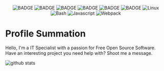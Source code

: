 <div id="badges">
<p align="center">
<img alt="BADGE" src="://img.shields.io/badge/NGINX-009639?logo=nginx&logoColor=white&style=for-the-badge" />
<img alt="BADGE" src="://img.shields.io/badge/Python-3776AB?logo=python&logoColor=white&style=for-the-badge" />
<img alt="BADGE" src="://img.shields.io/badge/HTML-E34F26?logo=html5&logoColor=white&style=for-the-badge" />
<img alt="BADGE" src="://img.shields.io/badge/Bootstrap-7952B3?logo=bootstrap&logoColor=white&style=for-the-badge" />
<img alt="BADGE" src="://img.shields.io/badge/Jekyll-CC0000?logo=jekyll&logoColor=white&style=for-the-badge" />
<img alt="BADGE" src="://img.shields.io/badge/MySQL-4479A1?logo=mysql&logoColor=white&style=for-the-badge" />
<img alt="Linux" src="https://img.shields.io/badge/Debian-A81D33?logo=debian&logoColor=white&style=for-the-badge" />
<img alt="Bash" src="https://img.shields.io/badge/Bash-4EAA25?logo=gnubash&logoColor=white&style=for-the-badge" />
<img alt="Javascript" src="https://img.shields.io/badge/JavaScript-gray?logo=javascript&logoColor=F7DF1E&style=for-the-badge" />
<img alt="Webpack" src="https://img.shields.io/badge/Webpack-logoColor?logo=webpack&logoColor=white&style=for-the-badge" />
</p>
</div>

# Profile Summation
Hello, I'm a IT Specialist with a passion for Free Open Source Software. Have an interesting project you need help with? Shoot me a message. 

<p align="left">
<img alt="github stats" src="https://github-readme-stats.vercel.app/api?username=kinnaman">
</p>

